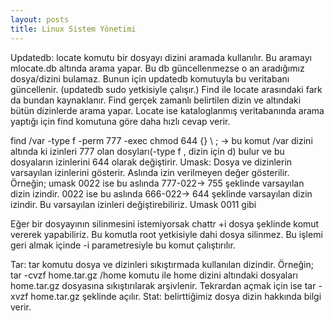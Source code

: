 ```yaml
---
layout: posts
title: Linux Sistem Yönetimi
---
```



Updatedb: locate komutu bir dosyayı dizini aramada kullanılır. Bu aramayı mlocate.db altında arama yapar. Bu db güncellenmezse o an aradığımız dosya/dizini bulamaz. Bunun için updatedb komutuyla bu veritabanı güncellenir. (updatedb sudo yetkisiyle çalışır.)
Find ile locate arasındaki fark da bundan kaynaklanır. Find gerçek zamanlı belirtilen dizin ve altındaki bütün dizinlerde arama yapar. Locate ise kataloglanmış veritabanında arama yaptığı için find komutuna göre daha hızlı cevap verir. 

  find  /var   -type f -perm 777 -exec chmod 644 {}  \ ; -> bu komut /var dizini altında ki izinleri 777 olan dosyları(-type f , dizin için d) bulur ve bu dosyaların izinlerini 644 olarak değiştirir.
Umask: Dosya ve dizinlerin varsayılan izinlerini gösterir. Aslında izin verilmeyen değer gösterilir.
Örneğin;
  umask 
  0022 ise bu aslında 777-022-> 755 şeklinde varsayılan dizin izindir.
  0022 ise bu aslında 666-022-> 644 şeklinde varsayılan dizin izindir.
 Bu varsayılan izinleri değiştirebiliriz.  Umask 0011 gibi

Eğer bir dosyayının silinmesini istemiyorsak chattr +i dosya şeklinde komut vererek yapabiliriz. Bu komutla root yetkisiyle dahi dosya silinmez.  Bu işlemi geri almak içinde -i parametresiyle bu komut çalıştırılır.

Tar: tar komutu dosya ve dizinleri sıkıştırmada kullanılan dizindir. 
Örneğin;   tar -cvzf home.tar.gz  /home  komutu ile home dizini altındaki dosyaları home.tar.gz dosyasına sıkıştırılarak arşivlenir.  Tekrardan açmak için ise   tar -xvzf home.tar.gz  şeklinde açılır. 
Stat: belirttiğimiz dosya dizin hakkında bilgi verir.
